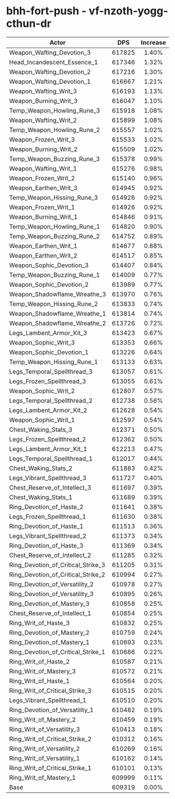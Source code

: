# bhh-fort-push - vf-nzoth-yogg-cthun-dr
| Actor | DPS | Increase |
|---|:---:|:---:|
|Weapon_Wafting_Devotion_3|617825|1.40%|
|Head_Incandescent_Essence_1|617346|1.32%|
|Weapon_Wafting_Devotion_2|617216|1.30%|
|Weapon_Wafting_Devotion_1|616667|1.21%|
|Weapon_Wafting_Writ_3|616193|1.13%|
|Weapon_Burning_Writ_3|616047|1.10%|
|Temp_Weapon_Howling_Rune_3|615918|1.08%|
|Weapon_Wafting_Writ_2|615899|1.08%|
|Temp_Weapon_Howling_Rune_2|615557|1.02%|
|Weapon_Frozen_Writ_3|615533|1.02%|
|Weapon_Burning_Writ_2|615509|1.02%|
|Temp_Weapon_Buzzing_Rune_3|615378|0.99%|
|Weapon_Wafting_Writ_1|615276|0.98%|
|Weapon_Frozen_Writ_2|615140|0.96%|
|Weapon_Earthen_Writ_3|614945|0.92%|
|Temp_Weapon_Hissing_Rune_3|614926|0.92%|
|Weapon_Frozen_Writ_1|614926|0.92%|
|Weapon_Burning_Writ_1|614846|0.91%|
|Temp_Weapon_Howling_Rune_1|614820|0.90%|
|Temp_Weapon_Buzzing_Rune_2|614752|0.89%|
|Weapon_Earthen_Writ_1|614677|0.88%|
|Weapon_Earthen_Writ_2|614517|0.85%|
|Weapon_Sophic_Devotion_3|614407|0.84%|
|Temp_Weapon_Buzzing_Rune_1|614009|0.77%|
|Weapon_Sophic_Devotion_2|613989|0.77%|
|Weapon_Shadowflame_Wreathe_3|613970|0.76%|
|Temp_Weapon_Hissing_Rune_2|613833|0.74%|
|Weapon_Shadowflame_Wreathe_1|613814|0.74%|
|Weapon_Shadowflame_Wreathe_2|613726|0.72%|
|Legs_Lambent_Armor_Kit_3|613423|0.67%|
|Weapon_Sophic_Writ_3|613353|0.66%|
|Weapon_Sophic_Devotion_1|613226|0.64%|
|Temp_Weapon_Hissing_Rune_1|613133|0.63%|
|Legs_Temporal_Spellthread_3|613057|0.61%|
|Legs_Frozen_Spellthread_3|613055|0.61%|
|Weapon_Sophic_Writ_2|612807|0.57%|
|Legs_Temporal_Spellthread_2|612738|0.56%|
|Legs_Lambent_Armor_Kit_2|612628|0.54%|
|Weapon_Sophic_Writ_1|612597|0.54%|
|Chest_Waking_Stats_3|612371|0.50%|
|Legs_Frozen_Spellthread_2|612362|0.50%|
|Legs_Lambent_Armor_Kit_1|612213|0.47%|
|Legs_Temporal_Spellthread_1|612017|0.44%|
|Chest_Waking_Stats_2|611883|0.42%|
|Legs_Vibrant_Spellthread_3|611727|0.40%|
|Chest_Reserve_of_Intellect_3|611697|0.39%|
|Chest_Waking_Stats_1|611689|0.39%|
|Ring_Devotion_of_Haste_2|611641|0.38%|
|Legs_Frozen_Spellthread_1|611630|0.38%|
|Ring_Devotion_of_Haste_1|611513|0.36%|
|Legs_Vibrant_Spellthread_2|611373|0.34%|
|Ring_Devotion_of_Haste_3|611369|0.34%|
|Chest_Reserve_of_Intellect_2|611285|0.32%|
|Ring_Devotion_of_Critical_Strike_3|611205|0.31%|
|Ring_Devotion_of_Critical_Strike_2|610994|0.27%|
|Ring_Devotion_of_Versatility_2|610978|0.27%|
|Ring_Devotion_of_Versatility_3|610895|0.26%|
|Ring_Devotion_of_Mastery_3|610858|0.25%|
|Chest_Reserve_of_Intellect_1|610854|0.25%|
|Ring_Writ_of_Haste_3|610832|0.25%|
|Ring_Devotion_of_Mastery_2|610759|0.24%|
|Ring_Devotion_of_Mastery_1|610693|0.23%|
|Ring_Devotion_of_Critical_Strike_1|610686|0.22%|
|Ring_Writ_of_Haste_2|610587|0.21%|
|Ring_Writ_of_Mastery_3|610572|0.21%|
|Ring_Writ_of_Haste_1|610564|0.20%|
|Ring_Writ_of_Critical_Strike_3|610515|0.20%|
|Legs_Vibrant_Spellthread_1|610510|0.20%|
|Ring_Devotion_of_Versatility_1|610482|0.19%|
|Ring_Writ_of_Mastery_2|610459|0.19%|
|Ring_Writ_of_Versatility_3|610413|0.18%|
|Ring_Writ_of_Critical_Strike_2|610312|0.16%|
|Ring_Writ_of_Versatility_2|610269|0.16%|
|Ring_Writ_of_Versatility_1|610162|0.14%|
|Ring_Writ_of_Critical_Strike_1|610101|0.13%|
|Ring_Writ_of_Mastery_1|609999|0.11%|
|Base|609319|0.00%|
